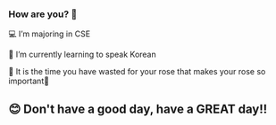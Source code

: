 ### How are you? 👋
💻 I’m majoring in CSE

🎈 I’m currently learning to speak Korean

🌟 It is the time you have wasted for your rose that makes your rose so important🌹



## 😊 Don't have a good day, have a  GREAT day!! 

<!--
**WZNT-KimHyeJin/WZNT-KimHyeJin** is a ✨ _special_ ✨ repository because its `README.md` (this file) appears on your GitHub profile.


